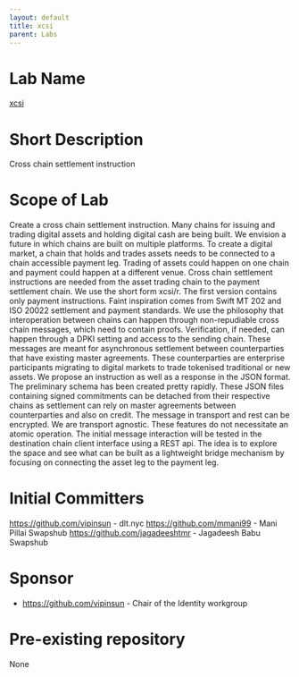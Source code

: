 ```yaml
---
layout: default
title: xcsi
parent: Labs
---
```

# Lab Name
[xcsi](https://github.com/hyperledger-labs/xcsi)

# Short Description
Cross chain settlement instruction

# Scope of Lab

Create a cross chain settlement instruction. Many chains for issuing and trading digital assets and holding digital cash are being built. We envision a future in which chains are built on multiple platforms. To create a digital market, a chain that holds and trades assets needs to be connected to a chain accessible payment leg. Trading of assets could happen on one chain and payment could happen at a different venue. Cross chain settlement instructions are needed from the asset trading chain to the payment settlement chain. We use the short form xcsi/r. The first version contains only payment instructions. Faint inspiration comes from Swift MT 202 and ISO 20022 settlement and payment standards. We use the philosophy that interoperation between chains can happen through non-repudiable cross chain messages, which need to contain proofs. Verification, if needed, can happen through a DPKI setting and access to the sending chain. These messages are meant for asynchronous settlement between counterparties that have existing master agreements. These counterparties are enterprise participants migrating to digital markets to trade tokenised traditional or new assets.  We propose an instruction as well as a response in the JSON format. The preliminary schema has been created pretty rapidly. These JSON files containing signed commitments can be detached from their respective chains as settlement can rely on master agreements between counterparties and also on credit. The message in transport and rest can be encrypted. We are transport agnostic. These features do not necessitate an atomic operation. The initial message interaction will be tested in the destination chain client interface using a REST api. The idea is to explore the space and see what can be built as a lightweight bridge mechanism by focusing on connecting the asset leg to the payment leg.

# Initial Committers

https://github.com/vipinsun - dlt.nyc
https://github.com/mmani99 - Mani Pillai Swapshub
https://github.com/jagadeeshtmr - Jagadeesh Babu Swapshub

# Sponsor
- https://github.com/vipinsun - Chair of the Identity workgroup

# Pre-existing repository
None
